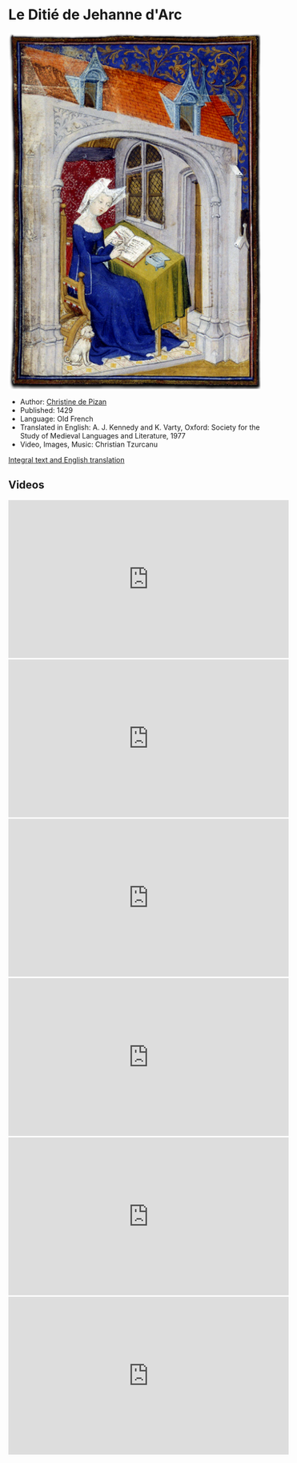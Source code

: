 # Le Ditié de Jehanne d'Arc

![Christine de Pizan](images/christine_de_pizan.png)

- Author: [Christine de Pizan](https://en.wikipedia.org/wiki/Christine_de_Pizan)
- Published: 1429
- Language: Old French
- Translated in English: A. J. Kennedy and K. Varty, Oxford: Society for the Study of Medieval Languages and Literature, 1977
- Video, Images, Music: Christian Tzurcanu

[Integral text and English translation](ditie.html)

## Videos


<iframe width="560" height="315" src="https://www.youtube.com/embed/gd3owqXusJI" frameborder="0" allow="accelerometer; autoplay; clipboard-write; encrypted-media; gyroscope; picture-in-picture" allowfullscreen></iframe>
<br>

<iframe width="560" height="315" src="https://www.youtube.com/embed/qHX1mvIwCcc" frameborder="0" allow="accelerometer; autoplay; clipboard-write; encrypted-media; gyroscope; picture-in-picture" allowfullscreen></iframe>
<br>

<iframe width="560" height="315" src="https://www.youtube.com/embed/tDOp1gA8Ep8" frameborder="0" allow="accelerometer; autoplay; clipboard-write; encrypted-media; gyroscope; picture-in-picture" allowfullscreen></iframe>
<br>

<iframe width="560" height="315" src="https://www.youtube.com/embed/ccwSSECeNH4" frameborder="0" allow="accelerometer; autoplay; clipboard-write; encrypted-media; gyroscope; picture-in-picture" allowfullscreen></iframe>
<br>

<iframe width="560" height="315" src="https://www.youtube.com/embed/sxImBXbdprI" frameborder="0" allow="accelerometer; autoplay; clipboard-write; encrypted-media; gyroscope; picture-in-picture" allowfullscreen></iframe>
<br>

<iframe width="560" height="315" src="https://www.youtube.com/embed/0jOgJXD2sP4" frameborder="0" allow="accelerometer; autoplay; clipboard-write; encrypted-media; gyroscope; picture-in-picture" allowfullscreen></iframe>
<br>